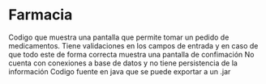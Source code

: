 # Farmacia
Codigo que muestra una pantalla que permite tomar un pedido de medicamentos. Tiene validaciones en los campos de entrada y en caso de que todo este de forma correcta muestra una pantalla de confimación
No cuenta con conexiones a base de datos y no tiene persistencia de la información
Codigo fuente en java que se puede exportar a un .jar
